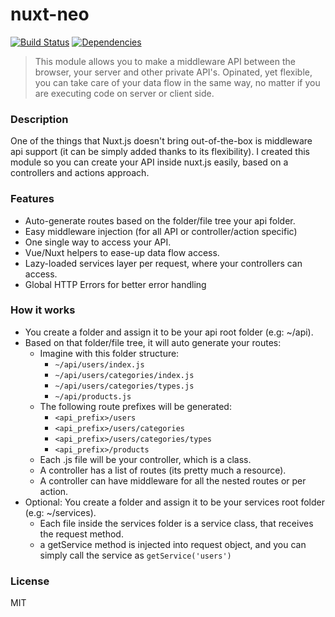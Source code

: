 # nuxt-neo
[![Build Status](https://travis-ci.org/ezypeeze/nuxt-neo.svg?branch=master)](https://travis-ci.org/ezypeeze/nuxt-neo)
[![Dependencies](https://david-dm.org/ezypeeze/nuxt-neo.svg)](https://david-dm.org/ezypeeze/nuxt-neo.svg)

> This module allows you to make a middleware API between the browser, your server and other private API's. Opinated, yet flexible, you can take care of your data flow in the same way, no matter if you are executing code on server or client side.

### Description ###
One of the things that Nuxt.js doesn't bring out-of-the-box is middleware api support
(it can be simply added thanks to its flexibility).
I created this module so you can create your API inside nuxt.js easily, based on a controllers and actions approach.

### Features ###
- Auto-generate routes based on the folder/file tree your api folder.
- Easy middleware injection (for all API or controller/action specific)
- One single way to access your API.
- Vue/Nuxt helpers to ease-up data flow access.
- Lazy-loaded services layer per request, where your controllers can access.
- Global HTTP Errors for better error handling

### How it works ###
- You create a folder and assign it to be your api root folder (e.g: ~/api).
- Based on that folder/file tree, it will auto generate your routes:
    - Imagine with this folder structure:
        - ```~/api/users/index.js ```
        - ```~/api/users/categories/index.js ```
        - ```~/api/users/categories/types.js ```
        - ```~/api/products.js ```
    - The following route prefixes will be generated:
        - ```<api_prefix>/users ```
        - ```<api_prefix>/users/categories ```
        - ```<api_prefix>/users/categories/types ```
        - ```<api_prefix>/products ```
    - Each .js file will be your controller, which is a class.
    - A controller has a list of routes (its pretty much a resource).
    - A controller can have middleware for all the nested routes or per action.
- Optional: You create a folder and assign it to be your services root folder (e.g: ~/services).
    - Each file inside the services folder is a service class, that receives the request method.
    - a getService method is injected into request object, and you can simply call
     the service as ```getService('users')```
### License ###
MIT
